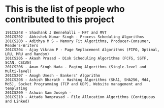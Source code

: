# This is the list of people who contributed to this project

`191CS248 - Shashank J Bennehalli - MFT and MVT`<br>
`201CS202 - Abhishek Kumar Singh - Process Scheduling Algorithms`<br>
`201CS203 - Adithya M S - Memory Fit Algorithms, Producer-Consumer, Readers-Writers`<br>
`201CS204 - Ajay Vikram P - Page Replacement Algorithms (FIFO, Optimal, LRU, MRU and Random)`<br>
`201CS205 - Akash Prasad - Disk Scheduling Algorithms (FCFS, SSTF, SCAN, CSCAN)`<br>
`201CS206 - Aman Singh Hada - Paging Algorithms (Single-level and Multi-level)`<br>
`201CS207 - Amogh Umesh - Bankers' Algorithm`<br>
`201CS208 - Ashish Bharath - Hashing Algorithms (SHA1, SHA256, Md4, Md5), Socket Programming (TCP and UDP), Website management and templating`<br>
`201CS209 - Ashwin Sam Joseph - `<br>
`201CS210 - Attada Ramprasad - File Allocation Algorithms (Contiguous and Linked)`<br>
